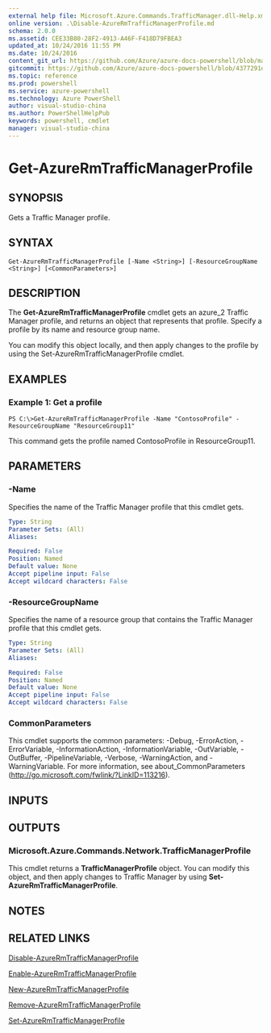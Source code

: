 ```yaml
---
external help file: Microsoft.Azure.Commands.TrafficManager.dll-Help.xml
online version: .\Disable-AzureRmTrafficManagerProfile.md
schema: 2.0.0
ms.assetid: CEE33B80-28F2-4913-A46F-F418D79FBEA3
updated_at: 10/24/2016 11:55 PM
ms.date: 10/24/2016
content_git_url: https://github.com/Azure/azure-docs-powershell/blob/master/azureps-cmdlets-docs/ResourceManager/AzureRM.TrafficManager/v1.0/Get-AzureRmTrafficManagerProfile.md
gitcommit: https://github.com/Azure/azure-docs-powershell/blob/4377291ee360e58e2c1c5d644155daf6a0279055/azureps-cmdlets-docs/ResourceManager/AzureRM.TrafficManager/v1.0/Get-AzureRmTrafficManagerProfile.md
ms.topic: reference
ms.prod: powershell
ms.service: azure-powershell
ms.technology: Azure PowerShell
author: visual-studio-china
ms.author: PowerShellHelpPub
keywords: powershell, cmdlet
manager: visual-studio-china
---
```


# Get-AzureRmTrafficManagerProfile

## SYNOPSIS
Gets a Traffic Manager profile.

## SYNTAX

```
Get-AzureRmTrafficManagerProfile [-Name <String>] [-ResourceGroupName <String>] [<CommonParameters>]
```

## DESCRIPTION
The **Get-AzureRmTrafficManagerProfile** cmdlet gets an azure_2 Traffic Manager profile, and returns an object that represents that profile.
Specify a profile by its name and resource group name.

You can modify this object locally, and then apply changes to the profile by using the Set-AzureRmTrafficManagerProfile cmdlet.

## EXAMPLES

### Example 1: Get a profile
```
PS C:\>Get-AzureRmTrafficManagerProfile -Name "ContosoProfile" -ResourceGroupName "ResourceGroup11"
```

This command gets the profile named ContosoProfile in ResourceGroup11.

## PARAMETERS

### -Name
Specifies the name of the Traffic Manager profile that this cmdlet gets.

```yaml
Type: String
Parameter Sets: (All)
Aliases: 

Required: False
Position: Named
Default value: None
Accept pipeline input: False
Accept wildcard characters: False
```

### -ResourceGroupName
Specifies the name of a resource group that contains the Traffic Manager profile that this cmdlet gets.

```yaml
Type: String
Parameter Sets: (All)
Aliases: 

Required: False
Position: Named
Default value: None
Accept pipeline input: False
Accept wildcard characters: False
```

### CommonParameters
This cmdlet supports the common parameters: -Debug, -ErrorAction, -ErrorVariable, -InformationAction, -InformationVariable, -OutVariable, -OutBuffer, -PipelineVariable, -Verbose, -WarningAction, and -WarningVariable. For more information, see about_CommonParameters (http://go.microsoft.com/fwlink/?LinkID=113216).

## INPUTS

## OUTPUTS

### Microsoft.Azure.Commands.Network.TrafficManagerProfile
This cmdlet returns a **TrafficManagerProfile** object.
You can modify this object, and then apply changes to Traffic Manager by using **Set-AzureRmTrafficManagerProfile**.

## NOTES

## RELATED LINKS

[Disable-AzureRmTrafficManagerProfile](xref:ResourceManager/AzureRM.TrafficManager/v1.0/Disable-AzureRmTrafficManagerProfile.md)

[Enable-AzureRmTrafficManagerProfile](xref:ResourceManager/AzureRM.TrafficManager/v1.0/Enable-AzureRmTrafficManagerProfile.md)

[New-AzureRmTrafficManagerProfile](xref:ResourceManager/AzureRM.TrafficManager/v1.0/New-AzureRmTrafficManagerProfile.md)

[Remove-AzureRmTrafficManagerProfile](xref:ResourceManager/AzureRM.TrafficManager/v1.0/Remove-AzureRmTrafficManagerProfile.md)

[Set-AzureRmTrafficManagerProfile](xref:ResourceManager/AzureRM.TrafficManager/v1.0/Set-AzureRmTrafficManagerProfile.md)


